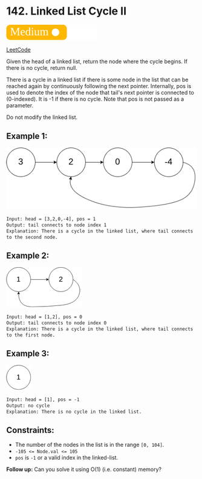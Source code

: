 # 142. Linked List Cycle II

![](../tags/medium.svg)

[LeetCode](https://leetcode.com/problems/linked-list-cycle-ii/description/)

Given the head of a linked list, return the node where the cycle begins. If there is no cycle, return null.

There is a cycle in a linked list if there is some node in the list that can be reached again by continuously following the next pointer. Internally, pos is used to denote the index of the node that tail's next pointer is connected to (0-indexed). It is -1 if there is no cycle. Note that pos is not passed as a parameter.

Do not modify the linked list.

## Example 1:

![](circularlinkedlist.png)

```
Input: head = [3,2,0,-4], pos = 1
Output: tail connects to node index 1
Explanation: There is a cycle in the linked list, where tail connects to the second node.
```

## Example 2:

![](circularlinkedlist_test2.png)

```
Input: head = [1,2], pos = 0
Output: tail connects to node index 0
Explanation: There is a cycle in the linked list, where tail connects to the first node.
```

## Example 3:

![](circularlinkedlist_test3.png)

```
Input: head = [1], pos = -1
Output: no cycle
Explanation: There is no cycle in the linked list.
```

## Constraints:

- The number of the nodes in the list is in the range `[0, 104]`.
- `-105 <= Node.val <= 105`
- `pos` is `-1` or a valid index in the linked-list.

**Follow up:** Can you solve it using O(1) (i.e. constant) memory?
